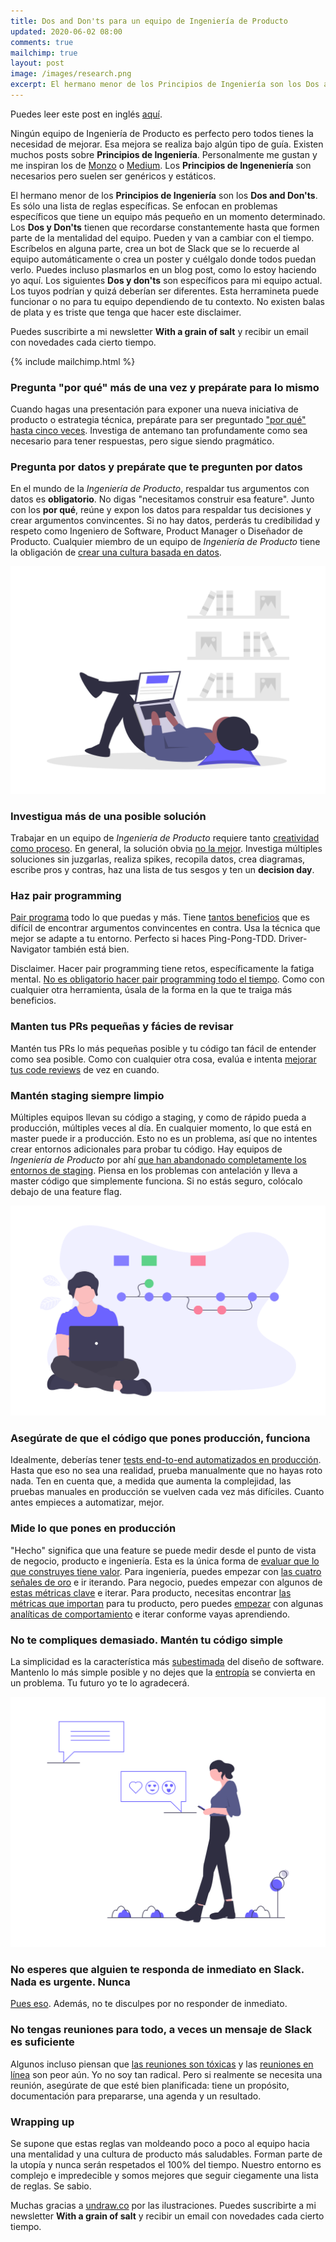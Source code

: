 ```yaml
---
title: Dos and Don'ts para un equipo de Ingeniería de Producto
updated: 2020-06-02 08:00
comments: true
mailchimp: true
layout: post
image: /images/research.png
excerpt: El hermano menor de los Principios de Ingeniería son los Dos and Don'ts. Es sólo una lista de reglas para evolucionar el mindset de tu equipo.
---
```


Puedes leer este post en inglés [aquí](/dos-and-donts).

Ningún equipo de Ingeniería de Producto es perfecto pero todos tienes la necesidad de mejorar. Esa mejora se realiza bajo algún tipo de guía. Existen muchos posts sobre **Principios de Ingeniería**. Personalmente me gustan y me inspiran los de [Monzo](https://monzo.com/blog/2018/06/29/engineering-principles) o [Medium](https://medium.engineering/engineering-values-7143c0db0bd6). Los **Principios de Ingeneniería** son necesarios pero suelen ser genéricos y estáticos.

El hermano menor de los **Principios de Ingeniería** son los **Dos and Don'ts**. Es sólo una lista de reglas específicas. Se enfocan en problemas específicos que tiene un equipo más pequeño en un momento determinado. Los **Dos y Don'ts** tienen que recordarse constantemente hasta que formen parte de la mentalidad del equipo. Pueden y van a cambiar con el tiempo. Escríbelos en alguna parte, crea un bot de Slack que se lo recuerde al equipo automáticamente o crea un poster y cuélgalo donde todos puedan verlo. Puedes incluso plasmarlos en un blog post, como lo estoy haciendo yo aquí. Los siguientes **Dos y don'ts** son específicos para mi equipo actual. Los tuyos podrían y quizá deberían ser diferentes. Esta herramineta puede funcionar o no para tu equipo dependiendo de tu contexto. No existen balas de plata y es triste que tenga que hacer este disclaimer.

Puedes suscribirte a mi newsletter **With a grain of salt** y recibir un email con novedades cada cierto tiempo.

{% include mailchimp.html %}

### Pregunta "por qué" más de una vez y prepárate para lo mismo

Cuando hagas una presentación para exponer una nueva iniciativa de producto o estrategia técnica, prepárate para ser preguntado ["por qué" hasta cinco veces](https://www.youtube.com/watch?v=FJ0eWm5PxkU). Investiga de antemano tan profundamente como sea necesario para tener respuestas, pero sigue siendo pragmático.

### Pregunta por datos y prepárate que te pregunten por datos

En el mundo de la _Ingeniería de Producto_, respaldar tus argumentos con datos es **obligatorio**. No digas "necesitamos construir esa feature". Junto con los **por qué**, reúne y expon los datos para respaldar tus decisiones y crear argumentos convincentes. Si no hay datos, perderás tu credibilidad y respeto como Ingeniero de Software, Product Manager o Diseñador de Producto. Cualquier miembro de un equipo de _Ingeniería de Producto_ tiene la obligación de [crear una cultura basada en datos](https://aws.amazon.com/blogs/enterprise-strategy/how-to-create-a-data-driven-culture/).

![](/images/research.png)

### Investigua más de una posible solución

Trabajar en un equipo de _Ingeniería de Producto_ requiere tanto [creatividad como proceso](https://uxdesign.cc/what-can-pablo-picasso-teach-us-about-product-strategy-586664e128f1). En general, la solución obvia [no la mejor](https://www.youtube.com/watch?v=M68ndaZSKa8). Investiga múltiples soluciones sin juzgarlas, realiza spikes, recopila datos, crea diagramas, escribe pros y contras, haz una lista de tus sesgos y ten un **decision day**.

### Haz pair programming

[Pair programa](https://www.youtube.com/watch?v=k3cJjZiZ-cw) todo lo que puedas y más. Tiene [tantos beneficios](https://martinfowler.com/articles/on-pair-programming.html) que es difícil de encontrar argumentos convincentes en contra. Usa la técnica que mejor se adapte a tu entorno. Perfecto si haces Ping-Pong-TDD. Driver-Navigator también está bien.

Disclaimer. Hacer pair programming tiene retos, específicamente la fatiga mental. [No es obligatorio hacer pair programming todo el tiempo](https://twitter.com/dhh/status/1016398757674577920). Como con cualquier otra herramienta, úsala de la forma en la que te traiga más beneficios.

### Manten tus PRs pequeñas y fácies de revisar

Mantén tus PRs lo más pequeñas posible y tu código tan fácil de entender como sea posible. Como con cualquier otra cosa, evalúa e intenta [mejorar tus code reviews](/improve-code-reviews) de vez en cuando.

### Mantén staging siempre limpio

Múltiples equipos llevan su código a staging, y como de rápido pueda a producción, múltiples veces al día. En cualquier momento, lo que está en master puede ir a producción. Esto no es un problema, así que no intentes crear entornos adicionales para probar tu código. Hay equipos de _Ingeniería de Producto_ por ahí [que han abandonado completamente los entornos de staging](https://launchdarkly.com/blog/staging-servers-are-dead-long-live-a-staging-server/). Piensa en los problemas con antelación y lleva a master código que simplemente funciona. Si no estás seguro, colócalo debajo de una feature flag.

![](/images/version_control.png)

### Asegúrate de que el código que pones producción, funciona

Idealmente, deberías tener [tests end-to-end automatizados en producción](https://medium.com/@copyconstruct/testing-in-production-the-safe-way-18ca102d0ef1). Hasta que eso no sea una realidad, prueba manualmente que no hayas roto nada. Ten en cuenta que, a medida que aumenta la complejidad, las pruebas manuales en producción se vuelven cada vez más difíciles. Cuanto antes empieces a automatizar, mejor.

### Mide lo que pones en producción

"Hecho" significa que una feature se puede medir desde el punto de vista de negocio, producto e ingeniería. Esta es la única forma de [evaluar que lo que construyes tiene valor](/es/focus-on-value). Para ingeniería, puedes empezar con [las cuatro señales de oro](https://landing.google.com/sre/sre-book/chapters/monitoring-distributed-systems/#xref_monitoring_golden-signals) e ir iterando. Para negocio, puedes empezar con algunos de [estas métricas clave](https://www.ycombinator.com/resources/key-metrics) e iterar. Para producto, necesitas encontrar [las métricas que importan](https://www.intercom.com/blog/finding-the-metrics-that-matter-for-your-product/) para tu producto, pero puedes [empezar](https://amplitude.com/blog/2016/06/14/10-steps-behavioral-analytics) con algunas [analíticas de comportamiento](https://mixpanel.com/blog/2018/08/01/behavioral-analytics-guide/) e iterar conforme vayas aprendiendo.

### No te compliques demasiado. Mantén tu código simple

La simplicidad es la característica más [subestimada](https://blog.pragmaticengineer.com/software-architecture-is-overrated/) del diseño de software. Mantenlo lo más simple posible y no dejes que la [entropía](https://www.youtube.com/watch?v=kfffy12uQ7g) se convierta en un problema. Tu futuro yo te lo agradecerá.

![](/images/online_chat.png)

### No esperes que alguien te responda de inmediato en Slack. Nada es urgente. Nunca

[Pues eso](https://basecamp.com/guides/group-chat-problems). Además, no te disculpes por no responder de inmediato.

### No tengas reuniones para todo, a veces un mensaje de Slack es suficiente

Algunos incluso piensan que [las reuniones son tóxicas](https://twitter.com/dhh/status/1242935396356354048?s=20) y las [reuniones en línea](https://www.youtube.com/watch?v=JMOOG7rWTPg) son peor aún. Yo no soy tan radical. Pero si realmente se necesita una reunión, asegúrate de que esté bien planificada: tiene un propósito, documentación para prepararse, una agenda y un resultado.

### Wrapping up

Se supone que estas reglas van moldeando poco a poco al equipo hacia una mentalidad y una cultura de producto más saludables. Forman parte de la utopía y nunca serán respetados el 100% del tiempo. Nuestro entorno es complejo e impredecible y somos mejores que seguir ciegamente una lista de reglas. Se sabio.

Muchas gracias a [undraw.co](https://undraw.co) por las ilustraciones. Puedes suscribirte a mi newsletter **With a grain of salt** y recibir un email con novedades cada cierto tiempo.

